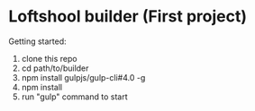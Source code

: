 # Loftshool builder (First project)

Getting started:

1. clone this repo
2. cd path/to/builder
3. npm install gulpjs/gulp-cli#4.0 -g
4. npm install
5. run "gulp" command to start
